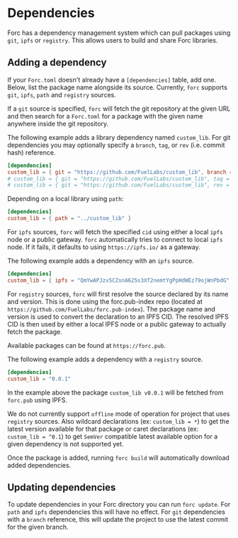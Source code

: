 # Dependencies

Forc has a dependency management system which can pull packages using `git`, `ipfs` or `registry`. This allows users to build and share Forc libraries.

## Adding a dependency

If your `Forc.toml` doesn't already have a `[dependencies]` table, add one. Below, list the package name alongside its source. Currently, `forc` supports `git`, `ipfs`, `path` and `registry` sources.

If a `git` source is specified, `forc` will fetch the git repository at the given URL and then search for a `Forc.toml` for a package with the given name anywhere inside the git repository.

The following example adds a library dependency named `custom_lib`. For git dependencies you may optionally specify a `branch`, `tag`, or `rev` (i.e. commit hash) reference.

```toml
[dependencies]
custom_lib = { git = "https://github.com/FuelLabs/custom_lib", branch = "master" }
# custom_lib = { git = "https://github.com/FuelLabs/custom_lib", tag = "v0.0.1" }
# custom_lib = { git = "https://github.com/FuelLabs/custom_lib", rev = "87f80bdf323e2d64e213895d0a639ad468f4deff" }
```

Depending on a local library using `path`:

```toml
[dependencies]
custom_lib = { path = "../custom_lib" }
```

For `ipfs` sources, `forc` will fetch the specified `cid` using either a local `ipfs` node or a public gateway. `forc` automatically tries to connect to local `ipfs` node. If it fails, it defaults to using `https://ipfs.io/` as a gateway.

The following example adds a dependency with an `ipfs` source.

```toml
[dependencies]
custom_lib = { ipfs = "QmYwAPJzv5CZsnA625s3Xf2nemtYgPpHdWEz79ojWnPbdG" }
```

For `registry` sources, `forc` will first resolve the source declared by its name and version. This is done using the forc.pub-index repo (located at `https://github.com/FuelLabs/forc.pub-index`). The package name and version is used to convert the declaration to an IPFS CID. The resolved IPFS CID is then used by either a local IPFS node or a public gateway to actually fetch the package.

Available packages can be found at `https://forc.pub`.

The following example adds a dependency with a `registry` source.

```toml
[dependencies]
custom_lib = "0.0.1"
```

In the example above the package `custom_lib v0.0.1` will be fetched from `forc.pub` using IPFS.

We do not currently support `offline` mode of operation for project that uses `registry` sources. Also wildcard declarations (ex: `custom_lib = *`) to get the latest version available for that package or caret declarations (ex: `custom_lib = ^0.1`) to get `SemVer` compatible latest available option for a given dependency is not supported yet.

Once the package is added, running `forc build` will automatically download added dependencies.

## Updating dependencies

To update dependencies in your Forc directory you can run `forc update`. For `path` and `ipfs` dependencies this will have no effect. For `git` dependencies with a `branch` reference, this will update the project to use the latest commit for the given branch.
